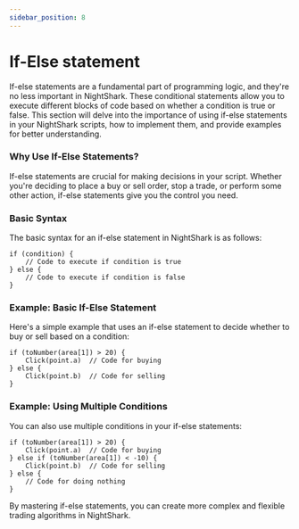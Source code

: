 ```yaml
---
sidebar_position: 8
---
```


# If-Else statement
If-else statements are a fundamental part of programming logic, and they're no less important in NightShark. These conditional statements allow you to execute different blocks of code based on whether a condition is true or false. This section will delve into the importance of using if-else statements in your NightShark scripts, how to implement them, and provide examples for better understanding.

### Why Use If-Else Statements?

If-else statements are crucial for making decisions in your script. Whether you're deciding to place a buy or sell order, stop a trade, or perform some other action, if-else statements give you the control you need.

### Basic Syntax

The basic syntax for an if-else statement in NightShark is as follows:

``` 
if (condition) {
    // Code to execute if condition is true
} else {
    // Code to execute if condition is false
}
```


### Example: Basic If-Else Statement

Here's a simple example that uses an if-else statement to decide whether to buy or sell based on a condition:

```
if (toNumber(area[1]) > 20) {
    Click(point.a)  // Code for buying
} else {
    Click(point.b)  // Code for selling
}
```


### Example: Using Multiple Conditions

You can also use multiple conditions in your if-else statements:

``` 
if (toNumber(area[1]) > 20) {
    Click(point.a)  // Code for buying
} else if (toNumber(area[1]) < -10) {
    Click(point.b)  // Code for selling
} else {
    // Code for doing nothing
}
```


By mastering if-else statements, you can create more complex and flexible trading algorithms in NightShark.